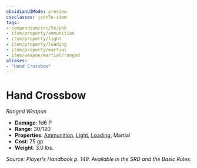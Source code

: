 ```yaml
---
obsidianUIMode: preview
cssclasses: json5e-item
tags:
- compendium/src/5e/phb
- item/property/ammunition
- item/property/light
- item/property/loading
- item/property/martial
- item/weapon/martial/ranged
aliases: 
- "Hand Crossbow"
---
```

# Hand Crossbow
*Ranged Weapon*  

- **Damage**: 1d6 P
- **Range**: 30/120
- **Properties**: [Ammunition](5E2014官方资源/规则/item-properties.md#Ammunition), [Light](5E2014官方资源/规则/item-properties.md#Light), [Loading](5E2014官方资源/规则/item-properties.md#Loading), Martial
- **Cost**: 75 gp
- **Weight**: 3.0 lbs.

*Source: Player's Handbook p. 149. Available in the SRD and the Basic Rules.*